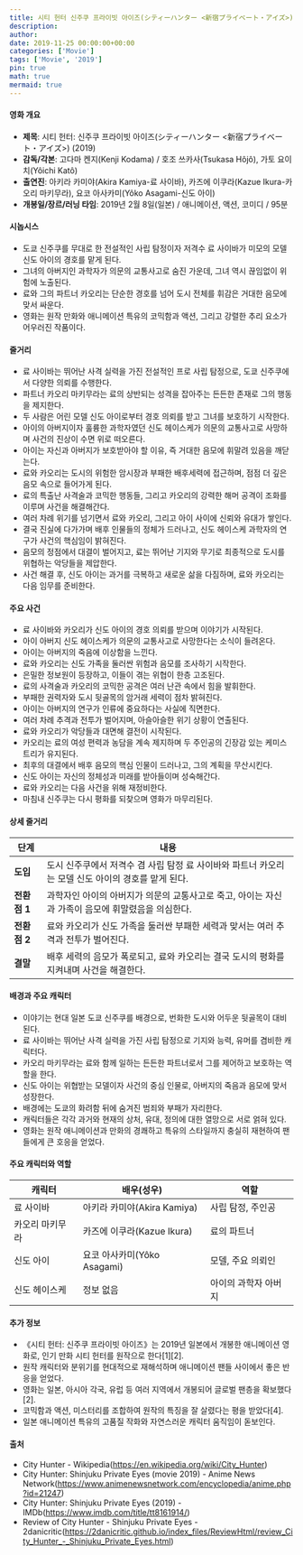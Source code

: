 ```yaml
---
title: 시티 헌터 신주쿠 프라이빗 아이즈(シティーハンター <新宿プライベート・アイズ>) (2019)
description: 
author: 
date: 2019-11-25 00:00:00+00:00
categories: ['Movie']
tags: ['Movie', '2019']
pin: true
math: true
mermaid: true
---
```

#### 영화 개요

- **제목**: 시티 헌터: 신주쿠 프라이빗 아이즈(シティーハンター <新宿プライベート・アイズ>) (2019)  
- **감독/각본**: 고다마 켄지(Kenji Kodama) / 호조 쓰카사(Tsukasa Hôjô), 가토 요이치(Yôichi Katô)  
- **출연진**: 아키라 카미야(Akira Kamiya-료 사이바), 카즈에 이쿠라(Kazue Ikura-카오리 마키무라), 요코 아사카미(Yôko Asagami-신도 아이)  
- **개봉일/장르/러닝 타임**: 2019년 2월 8일(일본) / 애니메이션, 액션, 코미디 / 95분  

#### 시놉시스

- 도쿄 신주쿠를 무대로 한 전설적인 사립 탐정이자 저격수 료 사이바가 미모의 모델 신도 아이의 경호를 맡게 된다.  
- 그녀의 아버지인 과학자가 의문의 교통사고로 숨진 가운데, 그녀 역시 끊임없이 위험에 노출된다.  
- 료와 그의 파트너 카오리는 단순한 경호를 넘어 도시 전체를 휘감은 거대한 음모에 맞서 싸운다.  
- 영화는 원작 만화와 애니메이션 특유의 코믹함과 액션, 그리고 강렬한 추리 요소가 어우러진 작품이다.  

#### 줄거리

- 료 사이바는 뛰어난 사격 실력을 가진 전설적인 프로 사립 탐정으로, 도쿄 신주쿠에서 다양한 의뢰를 수행한다.  
- 파트너 카오리 마키무라는 료의 상반되는 성격을 잡아주는 든든한 존재로 그의 행동을 제지한다.  
- 두 사람은 어린 모델 신도 아이로부터 경호 의뢰를 받고 그녀를 보호하기 시작한다.  
- 아이의 아버지이자 훌륭한 과학자였던 신도 헤이스케가 의문의 교통사고로 사망하며 사건의 진상이 수면 위로 떠오른다.  
- 아이는 자신과 아버지가 보호받아야 할 이유, 즉 거대한 음모에 휘말려 있음을 깨닫는다.  
- 료와 카오리는 도시의 위험한 암시장과 부패한 배후세력에 접근하며, 점점 더 깊은 음모 속으로 들어가게 된다.  
- 료의 특출난 사격술과 코믹한 행동들, 그리고 카오리의 강력한 해머 공격이 조화를 이루며 사건을 해결해간다.  
- 여러 차례 위기를 넘기면서 료와 카오리, 그리고 아이 사이에 신뢰와 유대가 쌓인다.  
- 결국 진실에 다가가며 배후 인물들의 정체가 드러나고, 신도 헤이스케 과학자의 연구가 사건의 핵심임이 밝혀진다.  
- 음모의 정점에서 대결이 벌어지고, 료는 뛰어난 기지와 무기로 최종적으로 도시를 위협하는 악당들을 제압한다.  
- 사건 해결 후, 신도 아이는 과거를 극복하고 새로운 삶을 다짐하며, 료와 카오리는 다음 임무를 준비한다.  

#### 주요 사건

- 료 사이바와 카오리가 신도 아이의 경호 의뢰를 받으며 이야기가 시작된다.  
- 아이 아버지 신도 헤이스케가 의문의 교통사고로 사망한다는 소식이 들려온다.  
- 아이는 아버지의 죽음에 이상함을 느낀다.  
- 료와 카오리는 신도 가족을 둘러싼 위험과 음모를 조사하기 시작한다.  
- 은밀한 정보원이 등장하고, 이들이 겪는 위협이 한층 고조된다.  
- 료의 사격술과 카오리의 코믹한 공격은 여러 난관 속에서 힘을 발휘한다.  
- 부패한 권력자와 도시 뒷골목의 암거래 세력이 점차 밝혀진다.  
- 아이는 아버지의 연구가 인류에 중요하다는 사실에 직면한다.  
- 여러 차례 추격과 전투가 벌어지며, 아슬아슬한 위기 상황이 연출된다.  
- 료와 카오리가 악당들과 대면해 결전이 시작된다.  
- 카오리는 료의 여성 편력과 농담을 계속 제지하며 두 주인공의 긴장감 있는 케미스트리가 유지된다.  
- 최후의 대결에서 배후 음모의 핵심 인물이 드러나고, 그의 계획을 무산시킨다.  
- 신도 아이는 자신의 정체성과 미래를 받아들이며 성숙해간다.  
- 료와 카오리는 다음 사건을 위해 재정비한다.  
- 마침내 신주쿠는 다시 평화를 되찾으며 영화가 마무리된다.  

#### 상세 줄거리

| **단계**   | **내용**                                                                                      |
|------------|-------------------------------------------------------------------------------------------------|
| **도입**  | 도시 신주쿠에서 저격수 겸 사립 탐정 료 사이바와 파트너 카오리는 모델 신도 아이의 경호를 맡게 된다.               |
| **전환점 1** | 과학자인 아이의 아버지가 의문의 교통사고로 죽고, 아이는 자신과 가족이 음모에 휘말렸음을 의심한다.                |
| **전환점 2** | 료와 카오리가 신도 가족을 둘러싼 부패한 세력과 맞서는 여러 추격과 전투가 벌어진다.                                |
| **결말**  | 배후 세력의 음모가 폭로되고, 료와 카오리는 결국 도시의 평화를 지켜내며 사건을 해결한다.                              |

#### 배경과 주요 캐릭터

- 이야기는 현대 일본 도쿄 신주쿠를 배경으로, 번화한 도시와 어두운 뒷골목이 대비된다.  
- 료 사이바는 뛰어난 사격 실력을 가진 사립 탐정으로 기지와 능력, 유머를 겸비한 캐릭터다.  
- 카오리 마키무라는 료와 함께 일하는 든든한 파트너로서 그를 제어하고 보호하는 역할을 한다.  
- 신도 아이는 위협받는 모델이자 사건의 중심 인물로, 아버지의 죽음과 음모에 맞서 성장한다.  
- 배경에는 도쿄의 화려함 뒤에 숨겨진 범죄와 부패가 자리한다.  
- 캐릭터들은 각각 과거와 현재의 상처, 유대, 정의에 대한 열망으로 서로 얽혀 있다.  
- 영화는 원작 애니메이션과 만화의 경쾌하고 특유의 스타일까지 충실히 재현하여 팬들에게 큰 호응을 얻었다.  

#### 주요 캐릭터와 역할

| **캐릭터** | **배우(성우)** | **역할**          |
|------------|----------------|-------------------|
| 료 사이바  | 아키라 카미야(Akira Kamiya) | 사립 탐정, 주인공  |
| 카오리 마키무라 | 카즈에 이쿠라(Kazue Ikura) | 료의 파트너       |
| 신도 아이  | 요코 아사카미(Yôko Asagami) | 모델, 주요 의뢰인   |
| 신도 헤이스케 | 정보 없음       | 아이의 과학자 아버지  |

#### 추가 정보

- 《시티 헌터: 신주쿠 프라이빗 아이즈》는 2019년 일본에서 개봉한 애니메이션 영화로, 인기 만화 시티 헌터를 원작으로 한다[1][2].  
- 원작 캐릭터와 분위기를 현대적으로 재해석하며 애니메이션 팬들 사이에서 좋은 반응을 얻었다.  
- 영화는 일본, 아시아 각국, 유럽 등 여러 지역에서 개봉되어 글로벌 팬층을 확보했다[2].  
- 코믹함과 액션, 미스터리를 조합하여 원작의 특징을 잘 살렸다는 평을 받았다[4].  
- 일본 애니메이션 특유의 고품질 작화와 자연스러운 캐릭터 움직임이 돋보인다.  

#### 출처

- City Hunter - Wikipedia(https://en.wikipedia.org/wiki/City_Hunter)  
- City Hunter: Shinjuku Private Eyes (movie 2019) - Anime News Network(https://www.animenewsnetwork.com/encyclopedia/anime.php?id=21247)  
- City Hunter: Shinjuku Private Eyes (2019) - IMDb(https://www.imdb.com/title/tt8161914/)  
- Review of City Hunter - Shinjuku Private Eyes - 2danicritic(https://2danicritic.github.io/index_files/ReviewHtml/review_City_Hunter_-_Shinjuku_Private_Eyes.html)
